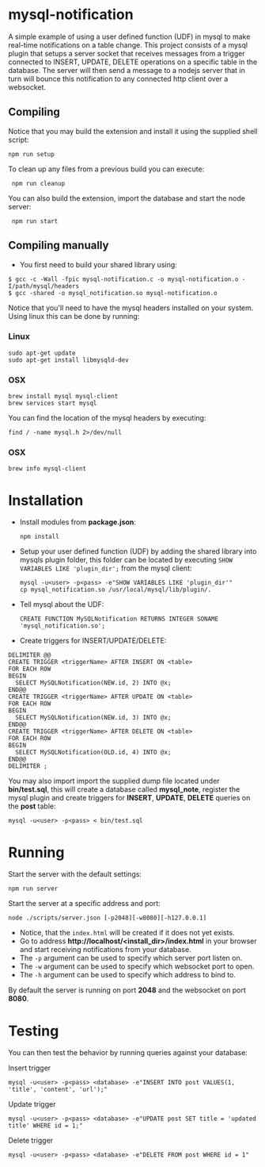 # mysql-notification

A simple example of using a user defined function (UDF) in mysql to make real-time notifications on a table change. This project consists of a mysql plugin that setups a server socket that receives messages from a trigger connected to INSERT, UPDATE, DELETE operations on a specific table in the database. The server will then send a message to a nodejs server that in turn will bounce this notification to any connected http client over a websocket.

## Compiling

Notice that you may build the extension and install it using the supplied shell script:

    npm run setup

To clean up any files from a previous build you can execute:

     npm run cleanup

You can also build the extension, import the database and start the node server:

     npm run start

## Compiling manually

- You first need to build your shared library using:

```
$ gcc -c -Wall -fpic mysql-notification.c -o mysql-notification.o -I/path/mysql/headers
$ gcc -shared -o mysql_notification.so mysql-notification.o
```

Notice that you'll need to have the mysql headers installed on your system. 
Using linux this can be done by running:

### Linux

```
sudo apt-get update
sudo apt-get install libmysqld-dev
```

### OSX

```
brew install mysql mysql-client
brew services start mysql
```

You can find the location of the mysql headers by executing:

    find / -name mysql.h 2>/dev/null

### OSX

    brew info mysql-client

# Installation

- Install modules from **package.json**:

      npm install

- Setup your user defined function (UDF) by adding the shared library into mysqls plugin folder, this folder 
can be located by executing `SHOW VARIABLES LIKE 'plugin_dir';` from the mysql client:

      mysql -u<user> -p<pass> -e"SHOW VARIABLES LIKE 'plugin_dir'"
      cp mysql_notification.so /usr/local/mysql/lib/plugin/.

- Tell mysql about the UDF:

      CREATE FUNCTION MySQLNotification RETURNS INTEGER SONAME 'mysql_notification.so';

- Create triggers for INSERT/UPDATE/DELETE:

```
DELIMITER @@
CREATE TRIGGER <triggerName> AFTER INSERT ON <table> 
FOR EACH ROW 
BEGIN 
  SELECT MySQLNotification(NEW.id, 2) INTO @x; 
END@@
CREATE TRIGGER <triggerName> AFTER UPDATE ON <table>
FOR EACH ROW 
BEGIN 
  SELECT MySQLNotification(NEW.id, 3) INTO @x; 
END@@
CREATE TRIGGER <triggerName> AFTER DELETE ON <table>
FOR EACH ROW 
BEGIN 
  SELECT MySQLNotification(OLD.id, 4) INTO @x; 
END@@
DELIMITER ;
```

You may also import import the supplied dump file located under **bin/test.sql**, this
will create a database called **mysql_note**, register the mysql plugin and create triggers for 
**INSERT**, **UPDATE**, **DELETE** queries on the **post** table:

    mysql -u<user> -p<pass> < bin/test.sql

# Running

Start the server with the default settings:

    npm run server

Start the server at a specific address and port:    
    
    node ./scripts/server.json [-p2048][-w8080][-h127.0.0.1]
    
- Notice, that the `index.html` will be created if it does not yet exists.
- Go to address **http://localhost/<install_dir>/index.html** in your browser and start receiving notifications from your database.
- The `-p` argument can be used to specify which server port listen on.
- The `-w` argument can be used to specify which websocket port to open.
- The `-h` argument can be used to specify which address to bind to.

By default the server is running on port **2048** and the websocket on port **8080**.

# Testing

You can then test the behavior by running queries against your database:

Insert trigger

    mysql -u<user> -p<pass> <database> -e"INSERT INTO post VALUES(1, 'title', 'content', 'url');"

Update trigger

    mysql -u<user> -p<pass> <database> -e"UPDATE post SET title = 'updated title' WHERE id = 1;"

Delete trigger

    mysql -u<user> -p<pass> <database> -e"DELETE FROM post WHERE id = 1"
